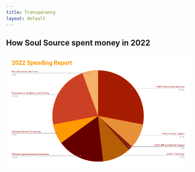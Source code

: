 ```yaml
---
title: Transparency
layout: default
---
```


## How Soul Source spent money in 2022

![2022 SS Financial Transparency Chart](https://github.com/soulsourcefoundation/soulsourcefoundation.github.io/blob/48103d0d03a63649936507ff0f251c5b10c6edab/assets/images/2022%20Spending%20Report%20(1).png)


